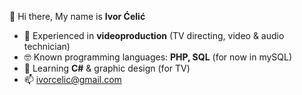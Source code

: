 👋 Hi there, My name is <b>Ivor Ćelić</b>

- 🎥 Experienced in <b>videoproduction</b> (TV directing, video & audio technician)
- 🤓 Known programming languages: <b>PHP, SQL</b> (for now in mySQL)
- 🌱 Learning <b>C#</b> & graphic design (for TV)
- 📫 ivorcelic@gmail.com


<!--
**IvorCelic/IvorCelic** is a ✨ _special_ ✨ repository because its `README.md` (this file) appears on your GitHub profile.

Here are some ideas to get you started:

- 🔭 I’m currently working on ...
- 👯 I’m looking to collaborate on ...
- 🤔 I’m looking for help with ...
- 💬 Ask me about ...
-->
